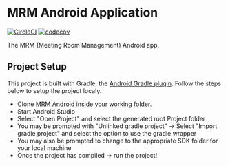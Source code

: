 # MRM Android Application
[![CircleCI](https://circleci.com/gh/andela/mrm-mobile/tree/chore%2F157688043%2Fintegrate-firebase-in-circleci.svg?style=svg)](https://circleci.com/gh/andela/mrm-mobile/tree/chore%2F157688043%2Fintegrate-firebase-in-circleci)
[![codecov](https://codecov.io/gh/andela/mrm-mobile/branch/master/graph/badge.svg)](https://codecov.io/gh/andela/mrm-mobile)

The MRM (Meeting Room Management) Android app.

## Project Setup

This project is built with Gradle, the [Android Gradle plugin](http://tools.android.com/tech-docs/new-build-system/user-guide). Follow the steps below to setup the project localy.

* Clone [MRM Android](https://github.com/andela/mrm-mobile) inside your working folder.
* Start Android Studio
* Select "Open Project" and select the generated root Project folder
* You may be prompted with "Unlinked gradle project" -> Select "Import gradle project" and select
the option to use the gradle wrapper
* You may also be prompted to change to the appropriate SDK folder for your local machine
* Once the project has compiled -> run the project!